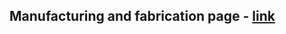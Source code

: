 ## Manufacturing and fabrication page - [link](https://visharad17.github.io/manufactoring_fabrication_page/)
